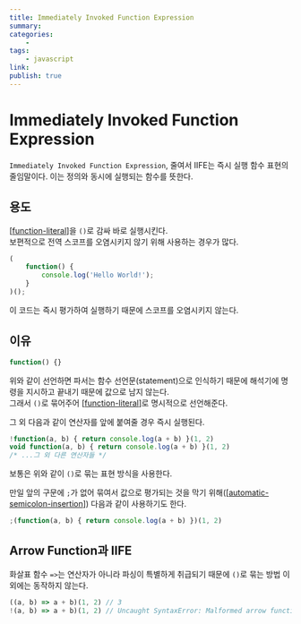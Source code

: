 ```yaml
---
title: Immediately Invoked Function Expression
summary: 
categories:
    - 
tags:
    - javascript
link: 
publish: true
---
```


# Immediately Invoked Function Expression

`Immediately Invoked Function Expression`, 줄여서 IIFE는 즉시 실행 함수 표현의 줄임말이다. 이는 정의와 동시에 실행되는 함수를 뜻한다.

## 용도

[[function-literal]]을 `()`로 감싸 바로 실행시킨다.  
보편적으로 전역 스코프를 오염시키지 않기 위해 사용하는 경우가 많다.

```javascript
(
    function() {
        console.log('Hello World!');
    }
)();
```

이 코드는 즉시 평가하여 실행하기 때문에 스코프를 오염시키지 않는다.

## 이유

```javascript
function() {}
```

위와 같이 선언하면 파서는 함수 선언문(statement)으로 인식하기 때문에 해석기에 명령을 지시하고 끝내기 때문에 값으로 남지 않는다.  
그래서 `()`로 묶어주어 [[function-literal]]로 명시적으로 선언해준다.

그 외 다음과 같이 연산자를 앞에 붙여줄 경우 즉시 실행된다.

```javascript
!function(a, b) { return console.log(a + b) }(1, 2)
void function(a, b) { return console.log(a + b) }(1, 2)
/* ...그 외 다른 연산자들 */
```

보통은 위와 같이 `()`로 묶는 표현 방식을 사용한다.

만일 앞의 구문에 `;`가 없어 묶여서 값으로 평가되는 것을 막기 위해([[automatic-semicolon-insertion]]) 다음과 같이 사용하기도 한다.

```javascript
;(function(a, b) { return console.log(a + b) })(1, 2)
```

## Arrow Function과 IIFE

화살표 함수 `=>`는 연산자가 아니라 파싱이 특별하게 취급되기 때문에 `()`로 묶는 방법 이외에는 동작하지 않는다.

```javascript
((a, b) => a + b)(1, 2) // 3
!(a, b) => a + b)(1, 2) // Uncaught SyntaxError: Malformed arrow function parameter list
```

[//begin]: # "Autogenerated link references for markdown compatibility"
[function-literal]: function-literal.md "Function Literal"
[automatic-semicolon-insertion]: automatic-semicolon-insertion.md "automatic-semicolon-insertion"
[//end]: # "Autogenerated link references"